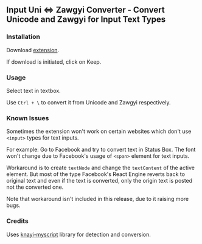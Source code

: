 ## Input Uni <=> Zawgyi Converter - Convert Unicode and Zawgyi for Input Text Types


### Installation 

Download [extension](https://github.com/kaungmyatlwin/input-unizg-converter/raw/master/dist/input-unizg-converter.crx).

If download is initiated, click on Keep.

### Usage

Select text in textbox.

Use `Ctrl + \` to convert it from Unicode and Zawgyi respectively.

### Known Issues

Sometimes the extension won't work on certain websites which don't use `<input>` types for text inputs.

For example: Go to Facebook and try to convert text in Status Box. The font won't change due to Facebook's usage of `<span>` element for text inputs.

Workaround is to create `textNode` and change the `textContent` of the active element. But most of the type Facebook's React Engine reverts back to original text and even if the text is converted, only the origin text is posted not the converted one.

Note that workaround isn't included in this release, due to it raising more bugs.


### Credits

Uses [knayi-myscript](https://github.com/greenlikeorange/knayi-myscript) library for detection and conversion.